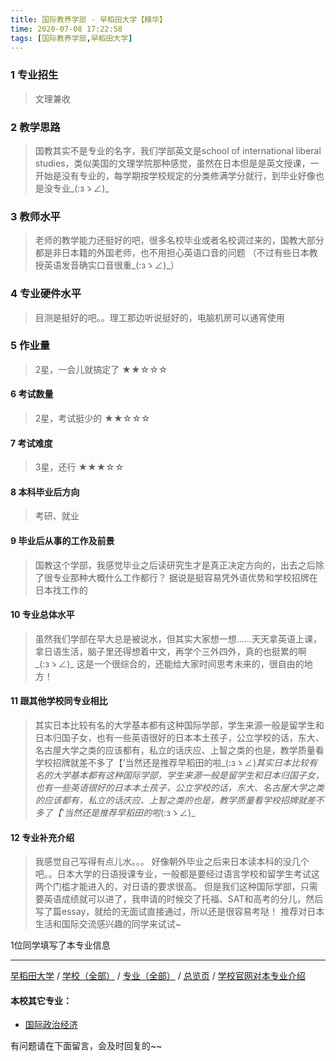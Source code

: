 ```yaml
---
title: 国际教养学部 - 早稻田大学【精华】
time: 2020-07-08 17:22:58
tags: [国际教养学部,早稻田大学]
---
```

### 1 专业招生
> 文理兼收  


### 2 教学思路
> 国教其实不是专业的名字，我们学部英文是school of international liberal studies，类似美国的文理学院那种感觉，虽然在日本但是是英文授课，一开始是没有专业的，每学期按学校规定的分类修满学分就行，到毕业好像也是没专业_(:зゝ∠)_


### 3 教师水平
> 老师的教学能力还挺好的吧，很多名校毕业或者名校调过来的，国教大部分都是非日本籍的外国老师，也不用担心英语口音的问题
（不过有些日本教授英语发音确实口音很重_(:зゝ∠)_）


### 4 专业硬件水平
> 目测是挺好的吧。。理工那边听说挺好的，电脑机房可以通宵使用


### 5 作业量
>2星，一会儿就搞定了
★★☆☆☆


#### 6 考试数量
>2星，考试挺少的
★★☆☆☆


#### 7 考试难度
> 3星，还行
★★★☆☆


#### 8 本科毕业后方向
> 考研、就业


#### 9 毕业后从事的工作及前景
> 国教这个学部，我感觉毕业之后读研究生才是真正决定方向的，出去之后除了很专业那种大概什么工作都行？
据说是挺容易凭外语优势和学校招牌在日本找工作的


#### 10 专业总体水平
> 虽然我们学部在早大总是被说水，但其实大家想一想......天天拿英语上课，拿日语生活，脑子里还得想着中文，再学个三外四外，真的也挺累的啊_(:зゝ∠)_
这是一个很综合的，还能给大家时间思考未来的，很自由的地方！


#### 11 跟其他学校同专业相比
> 其实日本比较有名的大学基本都有这种国际学部，学生来源一般是留学生和日本归国子女，也有一些英语很好的日本本土孩子，公立学校的话，东大、名古屋大学之类的应该都有，私立的话庆应、上智之类的也是，教学质量看学校招牌就差不多了【’当然还是推荐早稻田的啦_(:зゝ∠)_其实日本比较有名的大学基本都有这种国际学部，学生来源一般是留学生和日本归国子女，也有一些英语很好的日本本土孩子，公立学校的话，东大、名古屋大学之类的应该都有，私立的话庆应、上智之类的也是，教学质量看学校招牌就差不多了【’当然还是推荐早稻田的啦_(:зゝ∠)_


#### 12 专业补充介绍
> 我感觉自己写得有点儿水。。。
好像朝外毕业之后来日本读本科的没几个吧。。日本大学的日语授课专业，一般都是要经过语言学校和留学生考试这两个门槛才能进入的，对日语的要求很高。
但是我们这种国际学部，只需要英语成绩就可以进了，我申请的时候交了托福、SAT和高考的分儿，然后写了篇essay，就给的无面试直接通过，所以还是很容易考哒！
推荐对日本生活和国际交流感兴趣的同学来试试~

1位同学填写了本专业信息
***
[早稻田大学](https://univgo.github.io/2020/07/08/早稻田大学)  / [学校（全部）](https://univgo.github.io/2020/07/08/3efa6bcca419) / [专业（全部）](https://univgo.github.io/2020/07/08/2d4c6d3552c2) / [总览页](https://univgo.github.io/2020/07/08/445daeb4fa00) / [学校官网对本专业介绍](http://www.waseda.jp/sils/cngb/about.html
)
#### 本校其它专业：
- [国际政治经济](https://univgo.github.io/2020/07/08/70a565ba1288) 


有问题请在下面留言，会及时回复的~~
